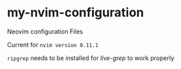 # my-nvim-configuration

Neovim configuration Files

Current for `nvim version 0.11.1`

`ripgrep` needs to be installed for _live-grep_ to work properly

